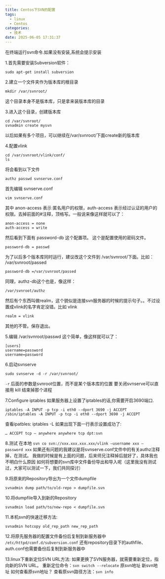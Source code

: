 ```yaml
---
title: Centos下SVN的配置
tags:
  - linux
  - Centos
categories:
  - 技术
date: 2025-06-05 17:31:37
---
```

在终端运行svn命令.如果没有安装,系统会提示安装

1.首先需要安装Subversion软件：
```shell
sudo apt-get install subversion
```

2.建立一个文件夹作为版本库的根目录

```shell 
mkdir /var/svnroot/
```

这个目录本身不是版本库，只是拿来装版本库的目录

3.进入这个目录，创建版本库

```shell 
cd /var/svnroot/
svnadmin create mysvn
```

以后如果有多个项目，可以继续在/var/svnroot/下面create新的版本库

4.配置vlink
```shell
cd /var/svnroot/vlink/conf/
ls
```

将会看到以下文件
```shell
authz passwd svnserve.conf
```

首先编辑 svnserve.conf
```shell
vim svnserve.conf
```

其中 anon-access 表示 匿名用户的权限，auth-access 表示经过认证的用户的权限。去掉前面的#注释，顶格写。一般说来像这样就可以了：
```shell
anon-access = none
auth-access = write
```

然后看到下面有 password-db 这个配置项。 这个是配置使用的密码文件。
```shell
password-db = passwd
```
为了以后多个版本库同时运行，建议改这个文件到 /var/svnroot/下面。比如： /var/svnroot/passed
```shell
password-db =/var/svnroot/passed
```
同理，authz-db这个也是，像这样：
```shell
/var/svnroot/authz
```
然后有个东西叫做realm，这个貌似是连接svn服务器的时候的提示句子。。不过设置成vlink的名字肯定没错。比如 vlink
```shell
realm = vlink
```

其他的不管。保存退出。

5.编辑 /var/svnroot/passwd
这个简单，像这样就可以了：

```shell
[users]
username=password
username=password
```

6.启动svnserve
```shell
sudo svnserve -d -r /var/svnroot/
```

`-r` 后面的参数是svnroot位置，而不是某个版本库的位置
要关闭svnserve可以直接用 kill 结束掉那个进程

7.Configure iptables
如果服务器上设置了iptables的话,你需要开启3690端口.
```shell
iptables -A INPUT -p tcp -i eth0 --dport 3690 -j ACCEPT
/sbin/iptables -A INPUT -p tcp -i eth0 --dport 3690 -j ACCEPT
```

查看ipatbles: iptables -L 如果出现下面一行表示设置成功了: 
```shell
… ACCEPT tcp – anywhere anywhere tcp dpt:svn
```

8.测试 在本地 `svn co svn://xxx.xxx.xxx.xxx/vlink –username xxx –password xxx`
如果还有问题的我建议是将svnserve.conf文件中的有关authz注释掉，在测试。
我做的时候是有上面的问题，后来师兄注释掉后就好了，具体我也不明白什么原因
如何将想要的svn库中文件备份导出和导入呢（这里我没有测试过，大家可以测试一下，我们共同探讨）

9.将原来的Repository导出为一个文件dumpfile
```shell
svnadmin dump path/to/old-repo > dumpfile.svn
```
10.将dumpfile导入到新的Repository
```shell
svnadmin load path/to/new-repo < dumpfile.svn
```
11.本机svn的快速迁移方法:
```shell
svnadmin hotcopy old_rep_path new_rep_path
```
12.将原先服务器的配置文件备份后复制到新服务器中
`/etc/httpd/conf.d/subversion.conf`
还有repository目录下的authfile、auth.conf也需要备份后复制到新服务器中

13.linux下重新定位SVN URL方法:
如果更换了SVN服务器，就需要重新定位，指向新的SVN URL。
重新定位命令：`svn switch --relocate` 原svn地址 新svn地址
如何查看原svn地址？
查看原svn路径方法：`svn info`
